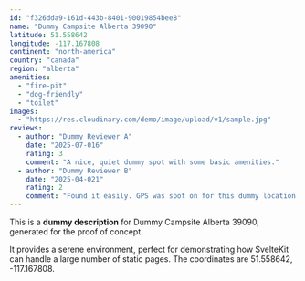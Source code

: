 ```yaml
---
id: "f326dda9-161d-443b-8401-90019854bee8"
name: "Dummy Campsite Alberta 39090"
latitude: 51.558642
longitude: -117.167808
continent: "north-america"
country: "canada"
region: "alberta"
amenities:
  - "fire-pit"
  - "dog-friendly"
  - "toilet"
images:
  - "https://res.cloudinary.com/demo/image/upload/v1/sample.jpg"
reviews:
  - author: "Dummy Reviewer A"
    date: "2025-07-016"
    rating: 3
    comment: "A nice, quiet dummy spot with some basic amenities."
  - author: "Dummy Reviewer B"
    date: "2025-04-021"
    rating: 2
    comment: "Found it easily. GPS was spot on for this dummy location."
---
```


This is a **dummy description** for Dummy Campsite Alberta 39090, generated for the proof of concept.

It provides a serene environment, perfect for demonstrating how SvelteKit can handle a large number of static pages. The coordinates are 51.558642, -117.167808.
